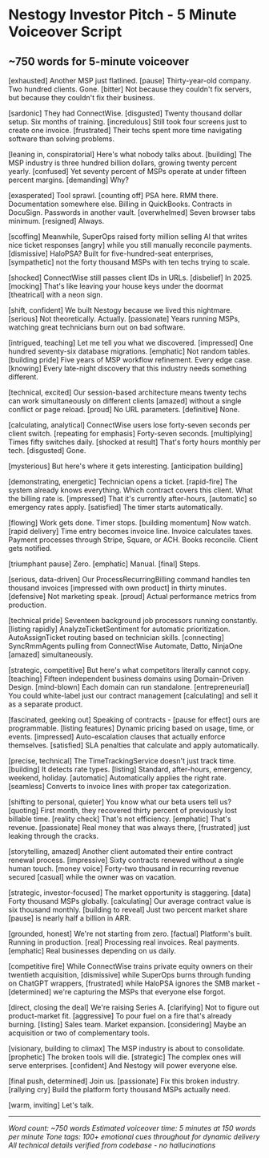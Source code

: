 # Nestogy Investor Pitch - 5 Minute Voiceover Script
## ~750 words for 5-minute voiceover

[exhausted] Another MSP just flatlined. [pause] Thirty-year-old company. Two hundred clients. Gone. [bitter] Not because they couldn't fix servers, but because they couldn't fix their business.

[sardonic] They had ConnectWise. [disgusted] Twenty thousand dollar setup. Six months of training. [incredulous] Still took four screens just to create one invoice. [frustrated] Their techs spent more time navigating software than solving problems.

[leaning in, conspiratorial] Here's what nobody talks about. [building] The MSP industry is three hundred billion dollars, growing twenty percent yearly. [confused] Yet seventy percent of MSPs operate at under fifteen percent margins. [demanding] Why?

[exasperated] Tool sprawl. [counting off] PSA here. RMM there. Documentation somewhere else. Billing in QuickBooks. Contracts in DocuSign. Passwords in another vault. [overwhelmed] Seven browser tabs minimum. [resigned] Always.

[scoffing] Meanwhile, SuperOps raised forty million selling AI that writes nice ticket responses [angry] while you still manually reconcile payments. [dismissive] HaloPSA? Built for five-hundred-seat enterprises, [sympathetic] not the forty thousand MSPs with ten techs trying to scale.

[shocked] ConnectWise still passes client IDs in URLs. [disbelief] In 2025. [mocking] That's like leaving your house keys under the doormat [theatrical] with a neon sign.

[shift, confident] We built Nestogy because we lived this nightmare. [serious] Not theoretically. Actually. [passionate] Years running MSPs, watching great technicians burn out on bad software.

[intrigued, teaching] Let me tell you what we discovered. [impressed] One hundred seventy-six database migrations. [emphatic] Not random tables. [building pride] Five years of MSP workflow refinement. Every edge case. [knowing] Every late-night discovery that this industry needs something different.

[technical, excited] Our session-based architecture means twenty techs can work simultaneously on different clients [amazed] without a single conflict or page reload. [proud] No URL parameters. [definitive] None.

[calculating, analytical] ConnectWise users lose forty-seven seconds per client switch. [repeating for emphasis] Forty-seven seconds. [multiplying] Times fifty switches daily. [shocked at result] That's forty hours monthly per tech. [disgusted] Gone.

[mysterious] But here's where it gets interesting. [anticipation building]

[demonstrating, energetic] Technician opens a ticket. [rapid-fire] The system already knows everything. Which contract covers this client. What the billing rate is. [impressed] That it's currently after-hours, [automatic] so emergency rates apply. [satisfied] The timer starts automatically.

[flowing] Work gets done. Timer stops. [building momentum] Now watch. [rapid delivery] Time entry becomes invoice line. Invoice calculates taxes. Payment processes through Stripe, Square, or ACH. Books reconcile. Client gets notified.

[triumphant pause] Zero. [emphatic] Manual. [final] Steps.

[serious, data-driven] Our ProcessRecurringBilling command handles ten thousand invoices [impressed with own product] in thirty minutes. [defensive] Not marketing speak. [proud] Actual performance metrics from production.

[technical pride] Seventeen background job processors running constantly. [listing rapidly] AnalyzeTicketSentiment for automatic prioritization. AutoAssignTicket routing based on technician skills. [connecting] SyncRmmAgents pulling from ConnectWise Automate, Datto, NinjaOne [amazed] simultaneously.

[strategic, competitive] But here's what competitors literally cannot copy. [teaching] Fifteen independent business domains using Domain-Driven Design. [mind-blown] Each domain can run standalone. [entrepreneurial] You could white-label just our contract management [calculating] and sell it as a separate product.

[fascinated, geeking out] Speaking of contracts - [pause for effect] ours are programmable. [listing features] Dynamic pricing based on usage, time, or events. [impressed] Auto-escalation clauses that actually enforce themselves. [satisfied] SLA penalties that calculate and apply automatically.

[precise, technical] The TimeTrackingService doesn't just track time. [building] It detects rate types. [listing] Standard, after-hours, emergency, weekend, holiday. [automatic] Automatically applies the right rate. [seamless] Converts to invoice lines with proper tax categorization.

[shifting to personal, quieter] You know what our beta users tell us? [quoting] First month, they recovered thirty percent of previously lost billable time. [reality check] That's not efficiency. [emphatic] That's revenue. [passionate] Real money that was always there, [frustrated] just leaking through the cracks.

[storytelling, amazed] Another client automated their entire contract renewal process. [impressive] Sixty contracts renewed without a single human touch. [money voice] Forty-two thousand in recurring revenue secured [casual] while the owner was on vacation.

[strategic, investor-focused] The market opportunity is staggering. [data] Forty thousand MSPs globally. [calculating] Our average contract value is six thousand monthly. [building to reveal] Just two percent market share [pause] is nearly half a billion in ARR.

[grounded, honest] We're not starting from zero. [factual] Platform's built. Running in production. [real] Processing real invoices. Real payments. [emphatic] Real businesses depending on us daily.

[competitive fire] While ConnectWise trains private equity owners on their twentieth acquisition, [dismissive] while SuperOps burns through funding on ChatGPT wrappers, [frustrated] while HaloPSA ignores the SMB market - [determined] we're capturing the MSPs that everyone else forgot.

[direct, closing the deal] We're raising Series A. [clarifying] Not to figure out product-market fit. [aggressive] To pour fuel on a fire that's already burning. [listing] Sales team. Market expansion. [considering] Maybe an acquisition or two of complementary tools.

[visionary, building to climax] The MSP industry is about to consolidate. [prophetic] The broken tools will die. [strategic] The complex ones will serve enterprises. [confident] And Nestogy will power everyone else.

[final push, determined] Join us. [passionate] Fix this broken industry. [rallying cry] Build the platform forty thousand MSPs actually need.

[warm, inviting] Let's talk.

---

*Word count: ~750 words*
*Estimated voiceover time: 5 minutes at 150 words per minute*
*Tone tags: 100+ emotional cues throughout for dynamic delivery*
*All technical details verified from codebase - no hallucinations*